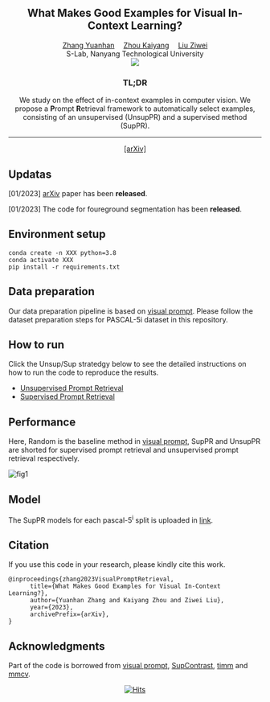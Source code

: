 <div align="center">

<h2>What Makes Good Examples for Visual In-Context Learning?</h2>

<div>
    <a href='https://zhangyuanhan-ai.github.io/' target='_blank'>Zhang Yuanhan</a>&emsp;
    <a href='https://kaiyangzhou.github.io/' target='_blank'>Zhou Kaiyang</a>&emsp;
    <a href='https://liuziwei7.github.io/' target='_blank'>Liu Ziwei</a>
</div>
<div>
    S-Lab, Nanyang Technological University
</div>


<img src="figures/motivation.png">

<h3>TL;DR</h3>
    
We study on the effect of in-context examples in computer vision. We propose a **P**rompt **R**etrieval framework to automatically select examples, consisting of an unsupervised (UnsupPR) and a supervised method (SupPR). 

---

<p align="center">
  <a href="https://arxiv.org/abs/2301.13670" target='_blank'>[arXiv]</a>
</p>

</div>



## Updatas
[01/2023] [arXiv](https://arxiv.org/abs/2301.13670) paper has been **released**.

[01/2023] The code for foureground segmentation has been **released**.

## Environment setup
```
conda create -n XXX python=3.8
conda activate XXX
pip install -r requirements.txt
```

## Data preparation

Our data preparation pipeline is based on [visual prompt](https://github.com/amirbar/visual_prompting). Please follow the dataset preparation steps for PASCAL-5i dataset in this repository.

## How to run
Click the Unsup/Sup stratedgy below to see the detailed instructions on how to run the code to reproduce the results. 

* [Unsupervised Prompt Retrieval](UnsupPR.md)
* [Supervised Prompt Retrieval](SupPR.md)


## Performance
Here, Random is the baseline method in [visual prompt](https://github.com/amirbar/visual_prompting), SupPR and UnsupPR are shorted for supervised prompt retrieval and unsupervised prompt retrieval respectively.

![fig1](figures/result.jpg)


## Model
The SupPR models for each pascal-5<sup>i</sup> split is uploaded in [link](https://entuedu-my.sharepoint.com/:f:/g/personal/yuanhan002_e_ntu_edu_sg/EoUMjMA6FcFFtJPzW9Stm5ABOZvUJ0YyaJvtP9IDI_rk4Q?e=eL62Y6).


## Citation
If you use this code in your research, please kindly cite this work.
```
@inproceedings{zhang2023VisualPromptRetrieval,
      title={What Makes Good Examples for Visual In-Context Learning?}, 
      author={Yuanhan Zhang and Kaiyang Zhou and Ziwei Liu},
      year={2023},
      archivePrefix={arXiv},
}
```

## Acknowledgments
Part of the code is borrowed from [visual prompt](https://github.com/amirbar/visual_prompting), [SupContrast](https://github.com/HobbitLong/SupContrast), [timm](https://github.com/rwightman/pytorch-image-models) and [mmcv](https://github.com/open-mmlab/mmcv).

<div align="center">

[![Hits](https://hits.seeyoufarm.com/api/count/incr/badge.svg?url=https%3A%2F%2Fgithub.com%2FZhangYuanhan-AI%2Fvisual_prompt_retrieval&count_bg=%2379C83D&title_bg=%23555555&icon=&icon_color=%23E7E7E7&title=visitors&edge_flat=false)](https://hits.seeyoufarm.com)

</div>

